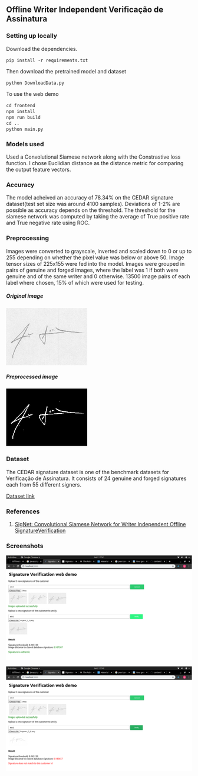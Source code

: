 ## Offline Writer Independent Verificação de Assinatura

### Setting up locally

Download the dependencies.
    
    pip install -r requirements.txt
    
Then download the pretrained model and dataset

    python DownloadData.py
    

To use the web demo
    
    cd frontend
    npm install
    npm run build
    cd ..
	python main.py

### Models used
Used a Convolutional Siamese network along with the Constrastive loss function. I chose Euclidian distance as the distance metric for comparing the output feature vectors.

### Accuracy
The model acheived an accuracy of 78.34% on the CEDAR signature dataset(test set size was around 4100 samples). 
Deviations of 1-2% are possible as accuracy depends on the threshold.
The threshold for the siamese network was computed by taking the average of True positive rate and True negative rate using ROC.

### Preprocessing
Images were converted to grayscale, inverted and scaled down to 0 or up to 255 depending on whether the pixel value was below or above 50.
Image tensor sizes of 225x155 were fed into the model.
Images were grouped in pairs of genuine and forged images, where the label was 1 if both were genuine and of the same writer and 0 otherwise.
13500 image pairs of each label where chosen, 15% of which were used for testing.

##### Original image
![Original image](https://github.com/Aftaab99/OfflineSignatureVerification/blob/master/images/original_sign.png)

##### Preprocessed image
![Preprocessed image](https://github.com/Aftaab99/OfflineSignatureVerification/blob/master/images/preprocessed_sign.png)


### Dataset
The CEDAR signature dataset is one of the benchmark datasets for Verificação de Assinatura. It consists of 24 genuine and forged signatures each from 55 different signers.

[Dataset link](http://www.cedar.buffalo.edu/NIJ/data/signatures.rar)


### References
1. [SigNet: Convolutional Siamese Network for Writer Independent Offline SignatureVerification](https://arxiv.org/pdf/1707.02131.pdf)

### Screenshots
![screenshot1](https://github.com/Aftaab99/OfflineSignatureVerification/blob/master/images/ss1.png)

![screenshot2](https://github.com/Aftaab99/OfflineSignatureVerification/blob/master/images/ss2.png)